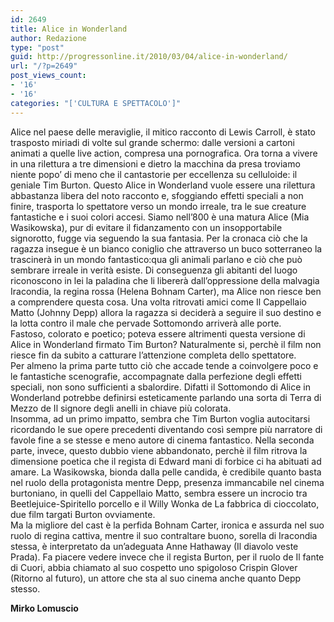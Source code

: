 ```yaml
---
id: 2649
title: Alice in Wonderland
author: Redazione
type: "post"
guid: http://progressonline.it/2010/03/04/alice-in-wonderland/
url: "/?p=2649"
post_views_count:
- '16'
- '16'
categories: "['CULTURA E SPETTACOLO']"
---
```


Alice nel paese delle meraviglie, il mitico racconto di Lewis Carroll, è stato trasposto miriadi di volte sul grande schermo: dalle versioni a cartoni animati a quelle live action, compresa una pornografica. Ora torna a vivere in una rilettura a tre dimensioni e dietro la macchina da presa troviamo niente popo’ di meno che il cantastorie per eccellenza su celluloide: il geniale Tim Burton. Questo Alice in Wonderland vuole essere una rilettura abbastanza libera del noto racconto e, sfoggiando effetti speciali a non finire, trasporta lo spettatore verso un mondo irreale, tra le sue creature fantastiche e i suoi colori accesi. Siamo nell’800 è una matura Alice (Mia Wasikowska), pur di evitare il fidanzamento con un insopportabile signorotto, fugge via seguendo la sua fantasia. Per la cronaca ciò che la ragazza insegue è un bianco coniglio che attraverso un buco sotterraneo la trascinerà in un mondo fantastico:qua gli animali parlano e ciò che può sembrare irreale in verità esiste. Di conseguenza gli abitanti del luogo riconoscono in lei la paladina che li libererà dall’oppressione della malvagia Iracondia, la regina rossa (Helena Bohnam Carter), ma Alice non riesce ben a comprendere questa cosa. Una volta ritrovati amici come Il Cappellaio Matto (Johnny Depp) allora la ragazza si deciderà a seguire il suo destino e la lotta contro il male che pervade Sottomondo arriverà alle porte.  
Fastoso, colorato e poetico; poteva essere altrimenti questa versione di Alice in Wonderland firmato Tim Burton? Naturalmente si, perchè il film non riesce fin da subito a catturare l’attenzione completa dello spettatore.  
Per almeno la prima parte tutto ciò che accade tende a coinvolgere poco e le fantastiche scenografie, accompagnate dalla perfezione degli effetti speciali, non sono sufficienti a sbalordire. Difatti il Sottomondo di Alice in Wonderland potrebbe definirsi esteticamente parlando una sorta di Terra di Mezzo de Il signore degli anelli in chiave più colorata.  
Insomma, ad un primo impatto, sembra che Tim Burton voglia autocitarsi ricordando le sue opere precedenti diventando così sempre più narratore di favole fine a se stesse e meno autore di cinema fantastico. Nella seconda parte, invece, questo dubbio viene abbandonato, perchè il film ritrova la dimensione poetica che il regista di Edward mani di forbice ci ha abituati ad amare. La Wasikowska, bionda dalla pelle candida, è credibile quanto basta nel ruolo della protagonista mentre Depp, presenza immancabile nel cinema burtoniano, in quelli del Cappellaio Matto, sembra essere un incrocio tra Beetlejuice-Spiritello porcello e il Willy Wonka de La fabbrica di cioccolato, due film targati Burton ovviamente.  
Ma la migliore del cast è la perfida Bohnam Carter, ironica e assurda nel suo ruolo di regina cattiva, mentre il suo contraltare buono, sorella di Iracondia stessa, è interpretato da un’adeguata Anne Hathaway (Il diavolo veste Prada). Fa piacere vedere invece che il regista Burton, per il ruolo de Il fante di Cuori, abbia chiamato al suo cospetto uno spigoloso Crispin Glover (Ritorno al futuro), un attore che sta al suo cinema anche quanto Depp stesso.

**Mirko Lomuscio**